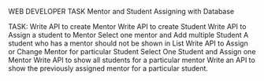 WEB DEVELOPER TASK
Mentor and Student Assigning with Database

TASK: 
Write API to create Mentor
Write API to create Student
Write API to Assign a student to Mentor
Select one mentor and Add multiple Student 
A student who has a mentor should not be shown in List
Write API to Assign or Change Mentor for particular Student
Select One Student and Assign one Mentor
Write API to show all students for a particular mentor
Write an API to show the previously assigned mentor for a particular student.

